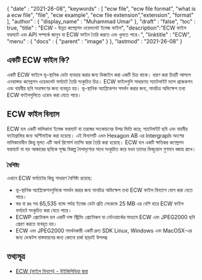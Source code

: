 {
  "date" : "2021-26-08",
  "keywords" : [ "ecw file", "ecw file format", "what is a ecw file", "file", "ecw example", "ecw file extension","extension", "format" ],
  "author" : {
    "display_name" : "Muhammad Umar"
},
  "draft" : "false",
  "toc" : true,
  "title" : "ECW - উন্নত কম্প্রেশন ওয়েভলেট ইমেজ ফাইল",
  "description":"ECW ফাইল ফরম্যাট এবং API সম্পর্কে জানুন যা ECW ফাইল তৈরি করতে এবং খুলতে পারে।",
  "linktitle" : "ECW",
  "menu" : {
    "docs" : {
      "parent" : "image"
}
},
  "lastmod" : "2021-26-08"
}

## একটি ECW ফাইল কি? ##
একটি ECW ফাইলে ভূ-স্থানিক ডেটা ব্যবহার করার জন্য ডিজাইন করা একটি চিত্র থাকে। ধারণ করা চিত্রটি আসলে এনহ্যান্সড কম্প্রেশন ওয়েভলেট ফর্ম্যাটে তৈরি সংকুচিত চিত্র। ECW ফাইলগুলি সাধারণত স্যাটেলাইট ম্যাপ প্রজেকশন এবং বায়বীয় ছবি সংরক্ষণের জন্য ব্যবহৃত হয়। ভূ-স্থানিক অ্যাপ্লিকেশন সমর্থন করার জন্য, মানচিত্র অভিক্ষেপ তথ্য ECW ফাইলগুলিতে এম্বেড করা যেতে পারে।

## ECW ফাইল বিন্যাস
ECW হল একটি মালিকানা ইমেজ ফরম্যাট যা তরঙ্গের সংকোচনের উপর ভিত্তি করে; স্যাটেলাইট ছবি এবং বায়বীয় ফটোগ্রাফির জন্য অপ্টিমাইজ করা হয়েছে। এই বিন্যাসটি এখন Hexagon AB এর Intergraph অংশের মালিকানাধীন কিন্তু মূলত এটি আর্থ রিসোর্স ম্যাপিং দ্বারা তৈরি করা হয়েছে। ECW হল একটি ক্ষতিকর কম্প্রেশন ফরম্যাট যা বড় আকারের ছবিকে সূক্ষ্ম বিকল্প বৈসাদৃশ্যের সাথে সংকুচিত করে যখন তাদের ভিজ্যুয়াল গুণমান বজায় রাখে।
 
### বৈশিষ্ট্য
এখানে ECW ফর্ম্যাটের কিছু সাধারণ বৈশিষ্ট্য রয়েছে:
- ভূ-স্থানিক অ্যাপ্লিকেশনগুলিকে সমর্থন করার জন্য মানচিত্র অভিক্ষেপ তথ্য ECW ফাইল বিন্যাসে যোগ করা যেতে পারে।
- স্তর বা রঙ সহ 65,535 ব্যান্ড পর্যন্ত ইমেজ ডেটা প্রতি সেকেন্ডে 25 MB এর বেশি হারে ECW ফাইল ফর্ম্যাটে সংকুচিত করা যেতে পারে।
- ECWP প্রোটোকল হল একটি দক্ষ স্ট্রিমিং প্রোটোকল যা নেটওয়ার্কের মাধ্যমে ECW এবং JPEG2000 ছবি প্রেরণ করতে ব্যবহৃত হয়।
- ECW এবং JPEG2000 সমর্থনকারী একটি দ্রুত SDK Linux, Windows এবং MacOSX-এর জন্য ডেস্কটপ বাস্তবায়নের জন্য কোনো চার্জ ছাড়াই উপলব্ধ


## তথ্যসূত্র ##

* [ECW (ফাইল বিন্যাস) - উইকিপিডিয়া দ্বারা](https://en.wikipedia.org/wiki/ECW_(file_format))



